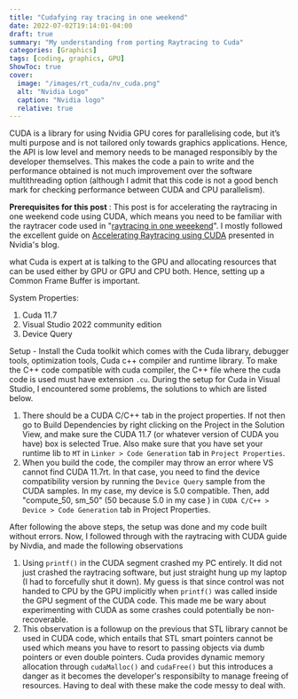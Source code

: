 ```yaml
---
title: "Cudafying ray tracing in one weekend"
date: 2022-07-02T19:14:01-04:00
draft: true
summary: "My understanding from porting Raytracing to Cuda"
categories: [Graphics]
tags: [coding, graphics, GPU]
ShowToc: true
cover:
  image: "/images/rt_cuda/nv_cuda.png"
  alt: "Nvidia Logo"
  caption: "Nvidia logo"
  relative: true
---
```


CUDA is a library for using Nvidia GPU cores for parallelising code, but it’s multi purpose and is not tailored only towards graphics applications. Hence, the API is low level and memory needs to be managed responsibly by the developer themselves. This makes the code a pain to write and the performance obtained is not much improvement over the software multithreading option (although I admit that this code is not a good bench mark for checking performance between CUDA and CPU parallelism).

**Prerequisites for this post** : This post is for accelerating the raytracing in one weekend code using CUDA, which means you need to be familiar with the raytracer code used in "[raytracing in one weeekend](../rt_one_weekend/)". 
I mostly followed the excellent guide on [Accelerating Raytracing using CUDA](https://developer.nvidia.com/blog/accelerated-ray-tracing-cuda/) presented in Nvidia's blog. 

what Cuda is expert at is talking to the GPU and allocating resources that can be used either by GPU or GPU and CPU both. Hence, setting up a Common Frame Buffer is important.

 System Properties:
 1. Cuda 11.7
 2. Visual Studio 2022 community edition
 3. Device Query
   
Setup - Install the Cuda toolkit which comes with the Cuda library, debugger tools, optimization tools, Cuda c++ compiler and runtime library. 
To make the C++ code compatible with cuda compiler, the C++ file where the cuda code is used must have extension `.cu`. During the setup for Cuda in Visual Studio, I encountered some problems, the solutions to which are listed below.
1. There should be a CUDA C/C++ tab in the project properties. If not then go to Build Dependencies by right clicking on the Project in the Solution View, and make sure the CUDA 11.7 (or whatever version of CUDA you have) box is selected True. Also make sure that you have set your runtime lib to `MT` in `Linker > Code Generation` tab in `Project Properties`.
2. When you build the code, the compiler may throw an error where VS cannot find CUDA 11.7rt. In that case, you need to find the device compatibility version by running the `Device Query` sample from the CUDA samples. In my case, my device is 5.0 compatible. Then, add "compute_50, sm_50" (50 because 5.0 in my case ) in `CUDA C/C++ > Device > Code Generation` tab in Project Properties. 

After following the above steps, the setup was done and my code built without errors. Now, I followed through with the raytracing with CUDA guide by Nivdia, and made the following observations

1. Using `printf()` in the CUDA segment crashed my PC entirely. It did not just crashed the raytracing software, but just straight hung up my laptop (I had to forcefully shut it down). My guess is that since control was not handed to CPU by the GPU implicitly when `printf()` was called inside the GPU segment of the CUDA code. This made me be wary about experimenting with CUDA as some crashes could potentially be non-recoverable.
2. This observation is a followup on the previous that STL library cannot be used in CUDA code, which entails that STL smart pointers cannot be used which means you have to resort to passing objects via dumb pointers or even double pointers. Cuda provides dynamic memory allocation through `cudaMalloc()` and `cudaFree()` but this introduces a danger as it becomes the developer's responsibilty to manage freeing of resources. Having to deal with these make the code messy to deal with.

